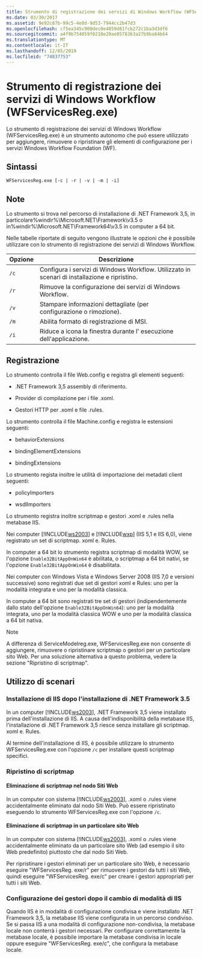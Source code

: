 ```yaml
---
title: Strumento di registrazione dei servizi di Windows Workflow (WFServicesReg.exe)
ms.date: 03/30/2017
ms.assetid: 9e92c87b-99c5-4e8d-9d53-7944cc2b47d3
ms.openlocfilehash: cf5ea345c900dec0e4859d81fcb272c1ba3d3df6
ms.sourcegitcommit: a4f9b754059f0210e29ae0578363a27b9ba84b64
ms.translationtype: MT
ms.contentlocale: it-IT
ms.lasthandoff: 12/05/2019
ms.locfileid: "74837753"
---
```

# <a name="workflow-service-registration-tool-wfservicesregexe"></a>Strumento di registrazione dei servizi di Windows Workflow (WFServicesReg.exe)
Lo strumento di registrazione dei servizi di Windows Workflow (WFServicesReg.exe) è un strumento autonomo che può essere utilizzato per aggiungere, rimuovere o ripristinare gli elementi di configurazione per i servizi Windows Workflow Foundation (WF).  
  
## <a name="syntax"></a>Sintassi  
  
```console  
WFServicesReg.exe [-c | -r | -v | -m | -i]  
```  
  
## <a name="remarks"></a>Note  
 Lo strumento si trova nel percorso di installazione di .NET Framework 3,5, in particolare%windir%\Microsoft.NET\Framework\v3.5 o in%windir%\Microsoft.NET\Framework64\v3.5 in computer a 64 bit.  
  
 Nelle tabelle riportate di seguito vengono illustrate le opzioni che è possibile utilizzare con lo strumento di registrazione dei servizi di Windows Workflow.  
  
|Opzione|Descrizione|  
|------------|-----------------|  
|`/c`|Configura i servizi di Windows Workflow. Utilizzato in scenari di installazione e ripristino.|  
|`/r`|Rimuove la configurazione dei servizi di Windows Workflow.|  
|`/v`|Stampare informazioni dettagliate (per configurazione o rimozione).|  
|`/m`|Abilita formato di registrazione di MSI.|  
|`/i`|Riduce a icona la finestra durante l' esecuzione dell'applicazione.|  
  
## <a name="registration"></a>Registrazione  
 Lo strumento controlla il file Web.config e registra gli elementi seguenti:  
  
- .NET Framework 3,5 assembly di riferimento.  
  
- Provider di compilazione per i file .xoml.  
  
- Gestori HTTP per .xoml e file .rules.  
  
 Lo strumento controlla il file Machine.config e registra le estensioni seguenti:  
  
- behaviorExtensions  
  
- bindingElementExtensions  
  
- bindingExtensions  
  
 Lo strumento regista inoltre le utilità di importazione dei metadati client seguenti:  
  
- policyImporters  
  
- wsdlImporters  
  
 Lo strumento registra inoltre scriptmap e gestori .xoml e .rules nella metabase IIS.  
  
 Nei computer [!INCLUDE[ws2003](../../../includes/ws2003-md.md)] e [!INCLUDE[wxp](../../../includes/wxp-md.md)] (IIS 5,1 e IIS 6,0), viene registrato un set di scriptmap. xoml e. Rules.  
  
 In computer a 64 bit lo strumento registra scriptmap di modalità WOW, se l'opzione `Enable32BitAppOnWin64` è abilitata, o scriptmap a 64 bit nativi, se l'opzione `Enable32BitAppOnWin64` è disabilitata.  
  
 Nei computer con Windows Vista e Windows Server 2008 (IIS 7,0 e versioni successive) sono registrati due set di gestori xoml e Rules: uno per la modalità integrata e uno per la modalità classica.  
  
 In computer a 64 bit sono registrati tre set di gestori (indipendentemente dallo stato dell'opzione `Enable32BitAppOnWin64`): uno per la modalità integrata, uno per la modalità classica WOW e uno per la modalità classica a 64 bit nativa.  
  
> [!NOTE]
> A differenza di ServiceModelreg.exe, WFServicesReg.exe non consente di aggiungere, rimuovere o ripristinare scriptmap o gestori per un particolare sito Web. Per una soluzione alternativa a questo problema, vedere la sezione "Ripristino di scriptmap".  
  
## <a name="usage-scenarios"></a>Utilizzo di scenari  
  
### <a name="installing-iis-after-net-framework-35-is-installed"></a>Installazione di IIS dopo l'installazione di .NET Framework 3.5  
 In un computer [!INCLUDE[ws2003](../../../includes/ws2003-md.md)], .NET Framework 3,5 viene installato prima dell'installazione di IIS. A causa dell'indisponibilità della metabase IIS, l'installazione di .NET Framework 3,5 riesce senza installare gli scriptmap. xoml e. Rules.  
  
 Al termine dell'installazione di IIS, è possibile utilizzare lo strumento WFServicesReg.exe con l'opzione `/c` per installare questi scriptmap specifici.  
  
### <a name="repairing-the-scriptmaps"></a>Ripristino di scriptmap  
  
#### <a name="scriptmap-deleted-under-web-sites-node"></a>Eliminazione di scriptmap nel nodo Siti Web  
 In un computer con sistema [!INCLUDE[ws2003](../../../includes/ws2003-md.md)], .xoml o .rules viene accidentalmente eliminato dal nodo Siti Web. Può essere ripristinato eseguendo lo strumento WFServicesReg.exe con l'opzione `/c`.  
  
#### <a name="scriptmap-deleted-under-a-particular-web-site"></a>Eliminazione di scriptmap in un particolare sito Web  
 In un computer con sistema [!INCLUDE[ws2003](../../../includes/ws2003-md.md)], .xoml o .rules viene accidentalmente eliminato da un particolare sito Web (ad esempio il sito Web predefinito) piuttosto che dal nodo Siti Web.  
  
 Per ripristinare i gestori eliminati per un particolare sito Web, è necessario eseguire "WFServicesReg. exe/r" per rimuovere i gestori da tutti i siti Web, quindi eseguire "WFServicesReg. exe/c" per creare i gestori appropriati per tutti i siti Web.  
  
### <a name="configuring-handlers-after-switching-iis-mode"></a>Configurazione dei gestori dopo il cambio di modalità di IIS  
 Quando IIS è in modalità di configurazione condivisa e viene installato .NET Framework 3,5, la metabase IIS viene configurata in un percorso condiviso. Se si passa IIS a una modalità di configurazione non-condivisa, la metabase locale non conterrà i gestori necessari. Per configurare correttamente la metabase locale, è possibile importare la metabase condivisa in locale oppure eseguire "WFServicesReg. exe/c", che configura la metabase locale.
